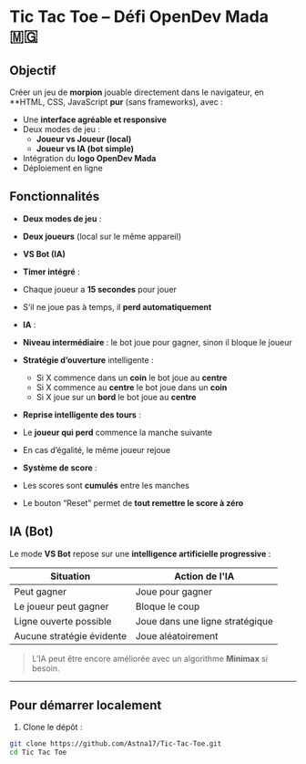 # Tic Tac Toe – Défi OpenDev Mada 🇲🇬
## Objectif
Créer un jeu de **morpion** jouable directement dans le navigateur, en **HTML, CSS, JavaScript **pur** (sans frameworks), avec :

- Une **interface agréable et responsive**
- Deux modes de jeu :
  - **Joueur vs Joueur (local)**
  - **Joueur vs IA (bot simple)**
- Intégration du **logo OpenDev Mada**
- Déploiement en ligne

## Fonctionnalités

-  **Deux modes de jeu** :
  - **Deux joueurs** (local sur le même appareil)
  - **VS Bot (IA)** 

-  **Timer intégré** :
  - Chaque joueur a **15 secondes** pour jouer
  - S’il ne joue pas à temps, il **perd automatiquement**

-  **IA** :
  - **Niveau intermédiaire** : le bot joue pour gagner, sinon il bloque le joueur
  - **Stratégie d’ouverture** intelligente :
    - Si X commence dans un **coin**  le bot joue au **centre**
    - Si X commence au **centre**  le bot joue dans un **coin**
    - Si X joue sur un **bord**  le bot joue au **centre**

-  **Reprise intelligente des tours** :
  - Le **joueur qui perd** commence la manche suivante
  - En cas d’égalité, le même joueur rejoue

-  **Système de score** :
  - Les scores sont **cumulés** entre les manches
  - Le bouton “Reset” permet de **tout remettre le score à zéro**


## IA (Bot)

Le mode **VS Bot** repose sur une **intelligence artificielle progressive** :

| Situation | Action de l'IA |
|-----------|----------------|
| Peut gagner | Joue pour gagner  |
| Le joueur peut gagner | Bloque le coup  |
| Ligne ouverte possible | Joue dans une ligne stratégique  |
| Aucune stratégie évidente | Joue aléatoirement  |

>  L’IA peut être encore améliorée avec un algorithme **Minimax** si besoin.

---

## Pour démarrer localement

1. Clone le dépôt :

```bash
git clone https://github.com/Astna17/Tic-Tac-Toe.git
cd Tic Tac Toe
